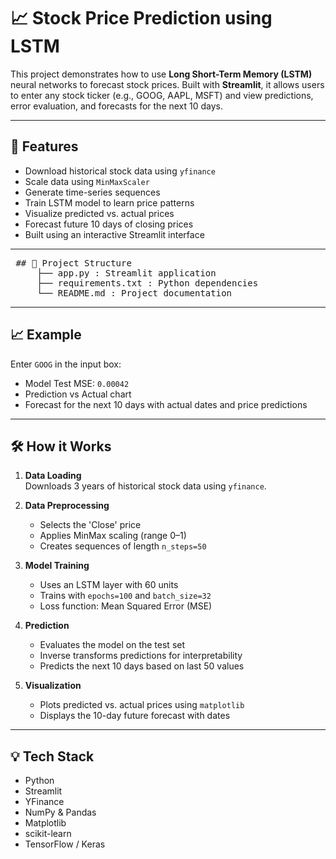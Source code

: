 # 📈 Stock Price Prediction using LSTM

This project demonstrates how to use **Long Short-Term Memory (LSTM)** neural networks to forecast stock prices. Built with **Streamlit**, it allows users to enter any stock ticker (e.g., GOOG, AAPL, MSFT) and view predictions, error evaluation, and forecasts for the next 10 days.

---

## 📌 Features

- Download historical stock data using `yfinance`
- Scale data using `MinMaxScaler`
- Generate time-series sequences
- Train LSTM model to learn price patterns
- Visualize predicted vs. actual prices
- Forecast future 10 days of closing prices
- Built using an interactive Streamlit interface

---

<pre lang="markdown"> ## 📂 Project Structure  
     ├── app.py : Streamlit application 
     ├── requirements.txt : Python dependencies 
     └── README.md : Project documentation</pre>

---

## 📈 Example

Enter `GOOG` in the input box:

- Model Test MSE: `0.00042`
- Prediction vs Actual chart
- Forecast for the next 10 days with actual dates and price predictions

---

## 🛠️ How it Works

1. **Data Loading**  
   Downloads 3 years of historical stock data using `yfinance`.

2. **Data Preprocessing**  
   - Selects the 'Close' price
   - Applies MinMax scaling (range 0–1)
   - Creates sequences of length `n_steps=50`

3. **Model Training**  
   - Uses an LSTM layer with 60 units
   - Trains with `epochs=100` and `batch_size=32`
   - Loss function: Mean Squared Error (MSE)

4. **Prediction**  
   - Evaluates the model on the test set
   - Inverse transforms predictions for interpretability
   - Predicts the next 10 days based on last 50 values

5. **Visualization**  
   - Plots predicted vs. actual prices using `matplotlib`
   - Displays the 10-day future forecast with dates

---

## 💡 Tech Stack

- Python
- Streamlit
- YFinance
- NumPy & Pandas
- Matplotlib
- scikit-learn
- TensorFlow / Keras

